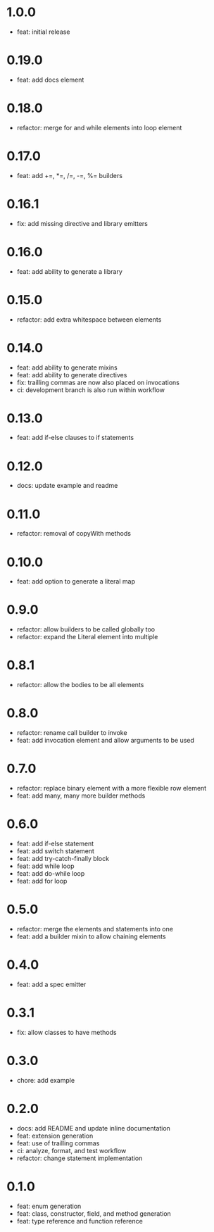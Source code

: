 # 1.0.0

- feat: initial release

# 0.19.0

- feat: add docs element

# 0.18.0

- refactor: merge for and while elements into loop element

# 0.17.0

- feat: add +=, \*=, /=, -=, %= builders

# 0.16.1

- fix: add missing directive and library emitters

# 0.16.0

- feat: add ability to generate a library

# 0.15.0

- refactor: add extra whitespace between elements

# 0.14.0

- feat: add ability to generate mixins
- feat: add ability to generate directives
- fix: trailling commas are now also placed on invocations
- ci: development branch is also run within workflow

# 0.13.0

- feat: add if-else clauses to if statements

# 0.12.0

- docs: update example and readme

# 0.11.0

- refactor: removal of copyWith methods

# 0.10.0

- feat: add option to generate a literal map

# 0.9.0

- refactor: allow builders to be called globally too
- refactor: expand the Literal element into multiple

# 0.8.1

- refactor: allow the bodies to be all elements

# 0.8.0

- refactor: rename call builder to invoke
- feat: add invocation element and allow arguments to be used

# 0.7.0

- refactor: replace binary element with a more flexible row element
- feat: add many, many more builder methods

# 0.6.0

- feat: add if-else statement
- feat: add switch statement
- feat: add try-catch-finally block
- feat: add while loop
- feat: add do-while loop
- feat: add for loop

# 0.5.0

- refactor: merge the elements and statements into one
- feat: add a builder mixin to allow chaining elements

# 0.4.0

- feat: add a spec emitter

# 0.3.1

- fix: allow classes to have methods

# 0.3.0

- chore: add example

# 0.2.0

- docs: add README and update inline documentation
- feat: extension generation
- feat: use of trailling commas
- ci: analyze, format, and test workflow
- refactor: change statement implementation

# 0.1.0

- feat: enum generation
- feat: class, constructor, field, and method generation
- feat: type reference and function reference
